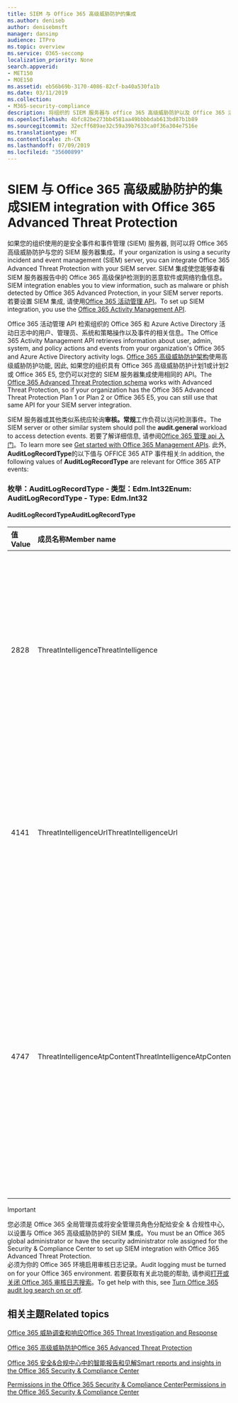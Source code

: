 ```yaml
---
title: SIEM 与 Office 365 高级威胁防护的集成
ms.author: deniseb
author: denisebmsft
manager: dansimp
audience: ITPro
ms.topic: overview
ms.service: O365-seccomp
localization_priority: None
search.appverid:
- MET150
- MOE150
ms.assetid: eb56b69b-3170-4086-82cf-ba40a530fa1b
ms.date: 03/11/2019
ms.collection:
- M365-security-compliance
description: 将组织的 SIEM 服务器与 office 365 高级威胁防护以及 Office 365 活动管理 API 中相关的威胁事件集成。
ms.openlocfilehash: 4bfc82be273bb4581aa49bbbbdab613bd87b1b89
ms.sourcegitcommit: 32ecff689ae32c59a39b7633ca0f36a304e7516e
ms.translationtype: MT
ms.contentlocale: zh-CN
ms.lasthandoff: 07/09/2019
ms.locfileid: "35600899"
---
```

# <a name="siem-integration-with-office-365-advanced-threat-protection"></a><span data-ttu-id="ba4b4-103">SIEM 与 Office 365 高级威胁防护的集成</span><span class="sxs-lookup"><span data-stu-id="ba4b4-103">SIEM integration with Office 365 Advanced Threat Protection</span></span>

<span data-ttu-id="ba4b4-104">如果您的组织使用的是安全事件和事件管理 (SIEM) 服务器, 则可以将 Office 365 高级威胁防护与您的 SIEM 服务器集成。</span><span class="sxs-lookup"><span data-stu-id="ba4b4-104">If your organization is using a security incident and event management (SIEM) server, you can integrate Office 365 Advanced Threat Protection with your SIEM server.</span></span> <span data-ttu-id="ba4b4-105">SIEM 集成使您能够查看 SIEM 服务器报告中的 Office 365 高级保护检测到的恶意软件或网络钓鱼信息。</span><span class="sxs-lookup"><span data-stu-id="ba4b4-105">SIEM integration enables you to view information, such as malware or phish detected by Office 365 Advanced Protection, in your SIEM server reports.</span></span> <span data-ttu-id="ba4b4-106">若要设置 SIEM 集成, 请使用[Office 365 活动管理 API](https://docs.microsoft.com/office/office-365-management-api/office-365-management-activity-api-reference)。</span><span class="sxs-lookup"><span data-stu-id="ba4b4-106">To set up SIEM integration, you use the [Office 365 Activity Management API](https://docs.microsoft.com/office/office-365-management-api/office-365-management-activity-api-reference).</span></span> 

<span data-ttu-id="ba4b4-107">Office 365 活动管理 API 检索组织的 Office 365 和 Azure Active Directory 活动日志中的用户、管理员、系统和策略操作以及事件的相关信息。</span><span class="sxs-lookup"><span data-stu-id="ba4b4-107">The Office 365 Activity Management API retrieves information about user, admin, system, and policy actions and events from your organization's Office 365 and Azure Active Directory activity logs.</span></span> <span data-ttu-id="ba4b4-108">[Office 365 高级威胁防护架构](https://docs.microsoft.com/office/office-365-management-api/office-365-management-activity-api-schema#office-365-advanced-threat-protection-and-threat-intelligence-schema)使用高级威胁防护功能, 因此, 如果您的组织具有 Office 365 高级威胁防护计划1或计划2或 Office 365 E5, 您仍可以对您的 SIEM 服务器集成使用相同的 API。</span><span class="sxs-lookup"><span data-stu-id="ba4b4-108">The [Office 365 Advanced Threat Protection schema](https://docs.microsoft.com/office/office-365-management-api/office-365-management-activity-api-schema#office-365-advanced-threat-protection-and-threat-intelligence-schema) works with Advanced Threat Protection, so if your organization has the Office 365 Advanced Threat Protection Plan 1 or Plan 2 or Office 365 E5, you can still use that same API for your SIEM server integration.</span></span> 

<span data-ttu-id="ba4b4-109">SIEM 服务器或其他类似系统应轮询**审核。常规**工作负荷以访问检测事件。</span><span class="sxs-lookup"><span data-stu-id="ba4b4-109">The SIEM server or other similar system should poll the **audit.general** workload to access detection events.</span></span> <span data-ttu-id="ba4b4-110">若要了解详细信息, 请参阅[Office 365 管理 api 入门](https://docs.microsoft.com/office/office-365-management-api/get-started-with-office-365-management-apis)。</span><span class="sxs-lookup"><span data-stu-id="ba4b4-110">To learn more see [Get started with Office 365 Management APIs](https://docs.microsoft.com/office/office-365-management-api/get-started-with-office-365-management-apis).</span></span> <span data-ttu-id="ba4b4-111">此外, **AuditLogRecordType**的以下值与 OFFICE 365 ATP 事件相关:</span><span class="sxs-lookup"><span data-stu-id="ba4b4-111">In addition, the following values of **AuditLogRecordType** are relevant for Office 365 ATP events:</span></span>

### <a name="enum-auditlogrecordtype---type-edmint32"></a><span data-ttu-id="ba4b4-112">枚举：AuditLogRecordType - 类型：Edm.Int32</span><span class="sxs-lookup"><span data-stu-id="ba4b4-112">Enum: AuditLogRecordType - Type: Edm.Int32</span></span>

#### <a name="auditlogrecordtype"></a><span data-ttu-id="ba4b4-113">AuditLogRecordType</span><span class="sxs-lookup"><span data-stu-id="ba4b4-113">AuditLogRecordType</span></span>

|<span data-ttu-id="ba4b4-114">值</span><span class="sxs-lookup"><span data-stu-id="ba4b4-114">Value</span></span>|<span data-ttu-id="ba4b4-115">成员名称</span><span class="sxs-lookup"><span data-stu-id="ba4b4-115">Member name</span></span>|<span data-ttu-id="ba4b4-116">说明</span><span class="sxs-lookup"><span data-stu-id="ba4b4-116">Description</span></span>|
|:-----|:-----|:-----|
|<span data-ttu-id="ba4b4-117">28</span><span class="sxs-lookup"><span data-stu-id="ba4b4-117">28</span></span>|<span data-ttu-id="ba4b4-118">ThreatIntelligence</span><span class="sxs-lookup"><span data-stu-id="ba4b4-118">ThreatIntelligence</span></span>|<span data-ttu-id="ba4b4-119">Exchange Online Protection 和 Office 365 高级威胁防护中的网络钓鱼和恶意软件事件。</span><span class="sxs-lookup"><span data-stu-id="ba4b4-119">Phishing and malware events from Exchange Online Protection and Office 365 Advanced Threat Protection.</span></span>|
|<span data-ttu-id="ba4b4-120">41</span><span class="sxs-lookup"><span data-stu-id="ba4b4-120">41</span></span>|<span data-ttu-id="ba4b4-121">ThreatIntelligenceUrl</span><span class="sxs-lookup"><span data-stu-id="ba4b4-121">ThreatIntelligenceUrl</span></span>|<span data-ttu-id="ba4b4-122">ATP 安全链接从 Office 365 高级威胁防护的阻止时间和阻止覆盖事件。</span><span class="sxs-lookup"><span data-stu-id="ba4b4-122">ATP Safe Links time-of-block and block override events from Office 365 Advanced Threat Protection.</span></span>|
|<span data-ttu-id="ba4b4-123">47</span><span class="sxs-lookup"><span data-stu-id="ba4b4-123">47</span></span>|<span data-ttu-id="ba4b4-124">ThreatIntelligenceAtpContent</span><span class="sxs-lookup"><span data-stu-id="ba4b4-124">ThreatIntelligenceAtpContent</span></span>|<span data-ttu-id="ba4b4-125">Office 365 高级威胁防护中的 SharePoint Online、OneDrive for Business 和 Microsoft 团队中的文件的网络钓鱼和恶意软件事件。</span><span class="sxs-lookup"><span data-stu-id="ba4b4-125">Phishing and malware events for files in SharePoint Online, OneDrive for Business, and Microsoft Teams from Office 365 Advanced Threat Protection.</span></span>|

> [!IMPORTANT]
> <span data-ttu-id="ba4b4-126">您必须是 Office 365 全局管理员或将安全管理员角色分配给安全 & 合规性中心, 以设置与 Office 365 高级威胁防护的 SIEM 集成。</span><span class="sxs-lookup"><span data-stu-id="ba4b4-126">You must be an Office 365 global administrator or have the security administrator role assigned for the Security & Compliance Center to set up SIEM integration with Office 365 Advanced Threat Protection.</span></span><br/><span data-ttu-id="ba4b4-127">必须为你的 Office 365 环境启用审核日志记录。</span><span class="sxs-lookup"><span data-stu-id="ba4b4-127">Audit logging must be turned on for your Office 365 environment.</span></span> <span data-ttu-id="ba4b4-128">若要获取有关此功能的帮助, 请参阅[打开或关闭 Office 365 审核日志搜索](turn-audit-log-search-on-or-off.md)。</span><span class="sxs-lookup"><span data-stu-id="ba4b4-128">To get help with this, see [Turn Office 365 audit log search on or off](turn-audit-log-search-on-or-off.md).</span></span>

## <a name="related-topics"></a><span data-ttu-id="ba4b4-129">相关主题</span><span class="sxs-lookup"><span data-stu-id="ba4b4-129">Related topics</span></span>

[<span data-ttu-id="ba4b4-130">Office 365 威胁调查和响应</span><span class="sxs-lookup"><span data-stu-id="ba4b4-130">Office 365 Threat Investigation and Response</span></span>](office-365-ti.md)

[<span data-ttu-id="ba4b4-131">Office 365 高级威胁防护</span><span class="sxs-lookup"><span data-stu-id="ba4b4-131">Office 365 Advanced Threat Protection</span></span>](office-365-atp.md)

[<span data-ttu-id="ba4b4-132">Office 365 安全&amp;合规中心中的智能报告和见解</span><span class="sxs-lookup"><span data-stu-id="ba4b4-132">Smart reports and insights in the Office 365 Security &amp; Compliance Center</span></span>](reports-and-insights-in-security-and-compliance.md)
  
[<span data-ttu-id="ba4b4-133">Permissions in the Office 365 Security &amp; Compliance Center</span><span class="sxs-lookup"><span data-stu-id="ba4b4-133">Permissions in the Office 365 Security &amp; Compliance Center</span></span>](permissions-in-the-security-and-compliance-center.md)
  
